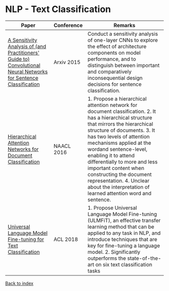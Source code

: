 # NLP - Text Classification
|Paper|Conference|Remarks
|--|--|--|
|[A Sensitivity Analysis of (and Practitioners' Guide to) Convolutional Neural Networks for Sentence Classification](https://arxiv.org/pdf/1510.03820)|Arxiv 2015|Conduct a sensitivity analysis of one-layer CNNs to explore the effect of architecture components on model performance, and to distinguish between important and comparatively inconsequential design decisions for sentence classification.|
|[Hierarchical Attention Networks for Document Classification](https://www.cs.cmu.edu/~hovy/papers/16HLT-hierarchical-attention-networks.pdf)|NAACL 2016|1. Propose a hierarchical attention network for document classification. 2. It has a hierarchical structure that mirrors the hierarchical structure of documents. 3. It has two levels of attention mechanisms applied at the wordand sentence-level, enabling it to attend differentially to more and less important content when constructing the document representation. 4. Unclear about the interpretation of learned attention word and sentence.|
|[Universal Language Model Fine-tuning for Text Classification](https://arxiv.org/pdf/1801.06146)|ACL 2018| 1. Propose Universal Language Model Fine-tuning (ULMFiT), an effective transfer learning method that can be applied to any task in NLP, and introduce techniques that are key for fine-tuning a language model. 2. Significantly outperforms the state-of-the-art on six text classification tasks|


[Back to index](../README.md)

<!--stackedit_data:
eyJoaXN0b3J5IjpbMTgwNzU2MTA1NCwyMzc3ODgyNzldfQ==
-->